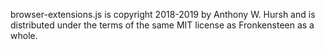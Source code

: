 browser-extensions.js is copyright 2018-2019 by Anthony W. Hursh and is distributed under the terms of the same MIT license as Fronkensteen as a whole.
